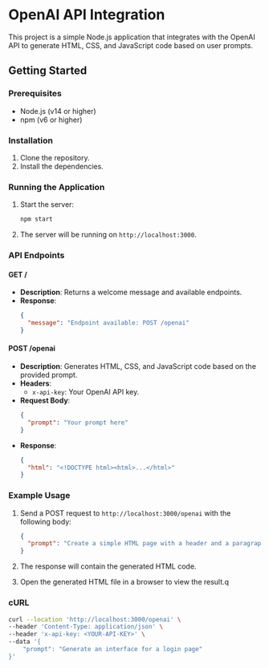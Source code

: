 # OpenAI API Integration

This project is a simple Node.js application that integrates with the OpenAI API to generate HTML, CSS, and JavaScript code based on user prompts.

## Getting Started

### Prerequisites

- Node.js (v14 or higher)
- npm (v6 or higher)

### Installation

1. Clone the repository.
2. Install the dependencies.

### Running the Application

1. Start the server:
    ```sh
    npm start
    ```

2. The server will be running on `http://localhost:3000`.

### API Endpoints

#### GET /

- **Description**: Returns a welcome message and available endpoints.
- **Response**:
    ```json
    {
      "message": "Endpoint available: POST /openai"
    }
    ```

#### POST /openai

- **Description**: Generates HTML, CSS, and JavaScript code based on the provided prompt.
- **Headers**:
    - `x-api-key`: Your OpenAI API key.
- **Request Body**:
    ```json
    {
      "prompt": "Your prompt here"
    }
    ```
- **Response**:
    ```json
    {
      "html": "<!DOCTYPE html><html>...</html>"
    }
    ```

### Example Usage

1. Send a POST request to `http://localhost:3000/openai` with the following body:
    ```json
    {
      "prompt": "Create a simple HTML page with a header and a paragraph."
    }
    ```

2. The response will contain the generated HTML code.

3. Open the generated HTML file in a browser to view the result.q

### cURL

```sh
curl --location 'http://localhost:3000/openai' \
--header 'Content-Type: application/json' \
--header 'x-api-key: <YOUR-API-KEY>' \
--data '{
    "prompt": "Generate an interface for a login page"
}'
```
